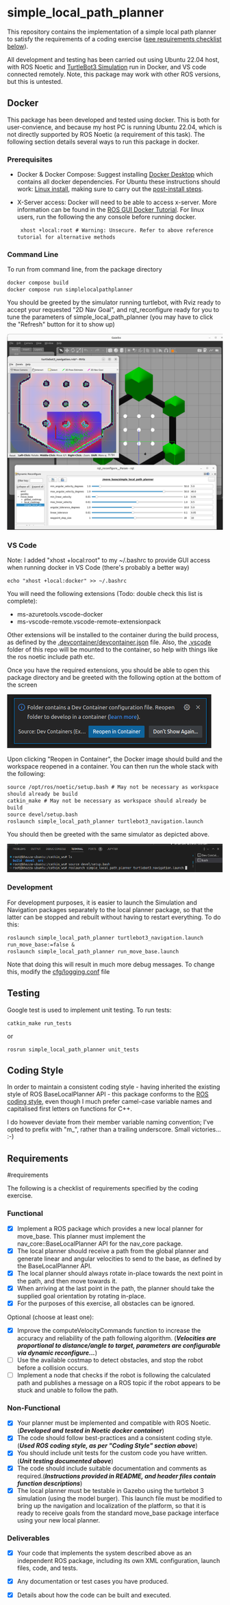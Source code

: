 # simple_local_path_planner

This repository contains the implementation of a simple local path planner to satisfy the requirements of a coding exercise ([see requirements checklist below](#requirements)).

All development and testing has been carried out using Ubuntu 22.04 host, with ROS Noetic and [TurtleBot3 Simulation](https://emanual.robotis.com/docs/en/platform/turtlebot3/simulation/#virtual-navigation-with-turtlebot3) run in Docker, and VS code connected remotely. Note, this package may work with other ROS versions, but this is untested.

## Docker

This package has been developed and tested using docker. This is both for user-convience, and because my host PC is running Ubuntu 22.04, which is not directly supported by ROS Noetic (a requirement of this task). The following section details several ways to run this package in docker.

### Prerequisites
 - Docker & Docker Compose: Suggest installing [Docker Desktop](https://docs.docker.com/desktop/) which contains all docker dependencies. For Ubuntu these instructions should work: [Linux install](https://docs.docker.com/desktop/install/ubuntu/), making sure to carry out the [post-install steps](https://docs.docker.com/engine/install/linux-postinstall/).
 - X-Server access: Docker will need to be able to access x-server. More information can be found in the [ROS GUI Docker Tutorial](http://wiki.ros.org/docker/Tutorials/GUI). For linux users, run the following the any console before running docker. 

        xhost +local:root # Warning: Unsecure. Refer to above reference tutorial for alternative methods

### Command Line

To run from command line, from the package directory

    docker compose build
    docker compose run simplelocalpathplanner

You should be greeted by the simulator running turtlebot, with Rviz ready to accept your requested "2D Nav Goal", and rqt_reconfigure ready for you to tune the parameters of simple_local_path_planner (you may have to click the "Refresh" button for it to show up)

![docker_compose_run_simplelocalpathplanner.png](docs/images/docker_compose_run_simplelocalpathplanner.png)

### VS Code

Note: I added "xhost +local:root" to my ~/.bashrc to provide GUI access when running docker in VS Code (there's probably a better way)

    echo "xhost +local:docker" >> ~/.bashrc

You will need the following extensions (Todo: double check this list is complete):
 - ms-azuretools.vscode-docker
 - ms-vscode-remote.vscode-remote-extensionpack

Other extensions will be installed to the container during the build process, as defined by the [.devcontainer/devcontainer.json](.devcontainer/devcontainer.json) file. Also, the [.vscode](.vscode) folder of this repo will be mounted to the container, so help with things like the ros noetic include path etc.

Once you have the required extensions, you should be able to open this package directory and be greeted with the following option at the bottom of the screen

![reopen_in_container.png](docs/images/reopen_in_container.png)

Upon clicking "Reopen in Container", the Docker image should build and the workspace reopened in a container. You can then run the whole stack with the following:

    source /opt/ros/noetic/setup.bash # May not be necessary as workspace should already be build
    catkin_make # May not be necessary as workspace should already be build
    source devel/setup.bash 
    roslaunch simple_local_path_planner turtlebot3_navigation.launch

You should then be greeted with the same simulator as depicted above. 

![running_from_vscode.png](docs/images/running_from_vscode.png)

### Development

For development purposes, it is easier to launch the Simulation and Navigation packages separately to the local planner package, so that the latter can be stopped and rebuilt without having to restart everything. To do this:

    roslaunch simple_local_path_planner turtlebot3_navigation.launch run_move_base:=false &
    roslaunch simple_local_path_planner run_move_base.launch

Note that doing this will result in much more debug messages. To change this, modify the [cfg/logging.conf](cfg/logging.conf) file

## Testing

Google test is used to implement unit testing. To run tests:

    catkin_make run_tests

or

    rosrun simple_local_path_planner unit_tests

## Coding Style

In order to maintain a consistent coding style - having inherited the existing style of ROS BaseLocalPlanner API - this package conforms to the [ROS coding style](http://wiki.ros.org/CppStyleGuide), even though I much prefer camel-case variable names and capitalised first letters on functions for C++. 

I do however deviate from their member variable naming convention; I've opted to prefix with "m_", rather than a trailing underscore. Small victories... :-)

## Requirements
#requirements

The following is a checklist of requirements specified by the coding exercise.

### Functional

- [X] Implement a ROS package which provides a new local planner for move_base. This planner must implement the nav_core::BaseLocalPlanner API for the nav_core package.
- [X] The local planner should receive a path from the global planner and generate linear and angular velocities to send to the base, as defined by the BaseLocalPlanner API.
- [X] The local planner should always rotate in-place towards the next point in the path, and then move towards it.
- [X] When arriving at the last point in the path, the planner should take the supplied goal orientation by rotating in-place.
- [X] For the purposes of this exercise, all obstacles can be ignored.

Optional (choose at least one):
- [X] Improve the computeVelocityCommands function to increase the accuracy and reliability of the path following algorithm. (***Velocities are proportional to distance/angle to target, parameters are configurable via dynamic reconfigure...***)
- [ ] Use the available costmap to detect obstacles, and stop the robot before a collision occurs.
- [ ] Implement a node that checks if the robot is following the calculated path and publishes a message on a ROS topic if the robot appears to be stuck and unable to follow the path.

### Non-Functional
- [X] Your planner must be implemented and compatible with ROS Noetic.(***Developed and tested in Noetic docker container***)
- [X] The code should follow best-practices and a consistent coding style.(***Used ROS coding style, as per "Coding Style" section above***)
- [X] You should include unit tests for the custom code you have written. (***Unit testing documented above***)
- [X] The code should include suitable documentation and comments as required.(***Instructions provided in README, and header files contain function descriptions***)
- [X] The local planner must be testable in Gazebo using the turtlebot 3 simulation (using the model burger). This launch file must be modified to bring up the navigation and localization of the platform, so that it is ready to receive goals from the standard move_base package interface using your new local planner.

### Deliverables
- [X] Your code that implements the system described above as an independent ROS package, including its own XML configuration, launch files, code, and tests.
- [X] Any documentation or test cases you have produced.
- [X] Details about how the code can be built and executed.


